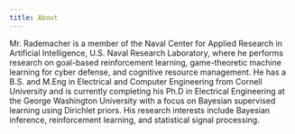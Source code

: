 ```yaml
---
title: About
---
```


Mr. Rademacher is a member of the Naval Center for Applied Research in Artificial Intelligence, U.S. Naval Research Laboratory, where he performs research on goal-based reinforcement learning, game-theoretic machine learning for cyber defense, and cognitive resource management. He has a B.S. and M.Eng in Electrical and Computer Engineering from Cornell University and is currently completing his Ph.D in Electrical Engineering at the George Washington University with a focus on Bayesian supervised learning using Dirichlet priors. His research interests include Bayesian inference, reinforcement learning, and statistical signal processing.
